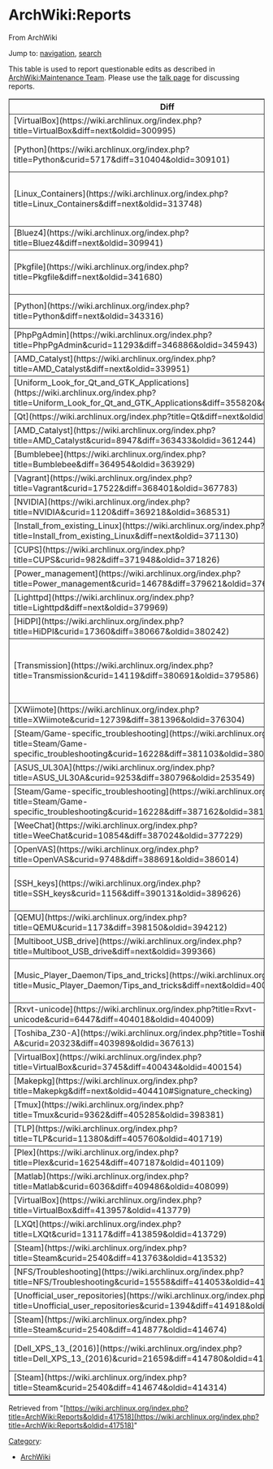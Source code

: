 # ArchWiki:Reports

From ArchWiki

Jump to: [navigation](#column-one), [search](#searchInput)

This table is used to report questionable edits as described in [ArchWiki:Maintenance Team](/index.php/ArchWiki:Maintenance_Team "ArchWiki:Maintenance Team"). Please use the [talk page](/index.php/ArchWiki_talk:Reports "ArchWiki talk:Reports") for discussing reports.

<table class="wikitable sortable" border="1">

<tbody>

<tr>

<th>Diff</th>

<th>Timestamp</th>

<th>Type</th>

<th>Notes</th>

</tr>

<tr>

<td>[VirtualBox](https://wiki.archlinux.org/index.php?title=VirtualBox&diff=next&oldid=300995)</td>

<td style="white-space: nowrap;">2014-03-02 22:47:46</td>

<td>content</td>

<td>The script should probably not be installed in `/sbin` (resp. `/usr/bin`), but will _mount_ recognize different path, e.g. `/usr/local/sbin`?</td>

</tr>

<tr>

<td>[Python](https://wiki.archlinux.org/index.php?title=Python&curid=5717&diff=310404&oldid=309101)</td>

<td>2014-04-14 12:25:13</td>

<td>content</td>

<td>not exactly "repeated", it was added with [[1]](https://wiki.archlinux.org/index.php?title=Python&diff=294397&oldid=294307), I can't test it right now</td>

</tr>

<tr>

<td>[Linux_Containers](https://wiki.archlinux.org/index.php?title=Linux_Containers&diff=next&oldid=313748)</td>

<td>2014-05-06 22:03:51</td>

<td>content</td>

<td>this edit should be double-checked, at a glance some content seems lost without explanation, some links are lost, there are several style issues (e.g. pacman -Sy); note that the initial part has been restored in another place with the next edit [[2]](https://wiki.archlinux.org/index.php?title=Linux_Containers&diff=next&oldid=313750)</td>

</tr>

<tr>

<td>[Bluez4](https://wiki.archlinux.org/index.php?title=Bluez4&diff=next&oldid=309941)</td>

<td>2014-05-04 20:42:58</td>

<td>content</td>

<td>Is `module-bluetooth-device` relevant for Bluez4, or just for Bluez5? Either way, there should be only one set of modules.</td>

</tr>

<tr>

<td>[Pkgfile](https://wiki.archlinux.org/index.php?title=Pkgfile&diff=next&oldid=341680)</td>

<td>2014-10-27 13:54:37</td>

<td>content</td>

<td>formatting in section headings; introduced a function for [Fish](/index.php/Fish "Fish"), but considering that [this section for Bash](/index.php/Bash#Command-not-found_.28AUR.29 "Bash") has been moved in and out multiple times recently, it does not fit in.</td>

</tr>

<tr>

<td>[Python](https://wiki.archlinux.org/index.php?title=Python&diff=next&oldid=343316)</td>

<td>2014-11-05 14:14:25</td>

<td>content</td>

<td>This is more complicated, `python -m venv` works without installing [python-virtualenv](https://www.archlinux.org/packages/?name=python-virtualenv).</td>

</tr>

<tr>

<td>[PhpPgAdmin](https://wiki.archlinux.org/index.php?title=PhpPgAdmin&curid=11293&diff=346886&oldid=345943)</td>

<td>2014-11-28 11:09:42</td>

<td>style</td>

<td>I'm not qualified to check the content, but style is poor regardless</td>

</tr>

<tr>

<td>[AMD_Catalyst](https://wiki.archlinux.org/index.php?title=AMD_Catalyst&diff=next&oldid=339951)</td>

<td>2014-12-18 18:29:24</td>

<td>content</td>

<td>I've never heard of Arch using `/usr/X11R6/` path</td>

</tr>

<tr>

<td>[Uniform_Look_for_Qt_and_GTK_Applications](https://wiki.archlinux.org/index.php?title=Uniform_Look_for_Qt_and_GTK_Applications&diff=355820&oldid=353302)</td>

<td>2015-01-07 20:22:56</td>

<td>content</td>

<td>Unless the intention is to (re)style [LightDM](/index.php/LightDM "LightDM") itself, it could/should be done in [xprofile](/index.php/Xprofile "Xprofile").</td>

</tr>

<tr>

<td>[Qt](https://wiki.archlinux.org/index.php?title=Qt&diff=next&oldid=358120)</td>

<td>2015-02-20 18:38:44</td>

<td>content</td>

<td>Sounds like packaging bugs that should be reported.</td>

</tr>

<tr>

<td>[AMD_Catalyst](https://wiki.archlinux.org/index.php?title=AMD_Catalyst&curid=8947&diff=363433&oldid=361244)</td>

<td>2015-03-02 22:21:39</td>

<td>content</td>

<td>This is a general issue when using Polkit in a graphical environment without matching agent.</td>

</tr>

<tr>

<td>[Bumblebee](https://wiki.archlinux.org/index.php?title=Bumblebee&diff=364954&oldid=363929)</td>

<td>2015-03-11 00:18:57</td>

<td>content</td>

<td>DISPLAY variables are fleeting, output dump, other duplication</td>

</tr>

<tr>

<td>[Vagrant](https://wiki.archlinux.org/index.php?title=Vagrant&curid=17522&diff=368401&oldid=367783)</td>

<td>2015-04-03 15:18:48</td>

<td>content</td>

<td>packaging bugs and especially hacks to remedy them should not be described on the wiki</td>

</tr>

<tr>

<td>[NVIDIA](https://wiki.archlinux.org/index.php?title=NVIDIA&curid=1120&diff=369218&oldid=368531)</td>

<td>2015-04-10 17:09:42</td>

<td>content</td>

<td>config dump instead of explaining options, more generic issue cf. [Xrandr#Troubleshooting](/index.php/Xrandr#Troubleshooting "Xrandr")</td>

</tr>

<tr>

<td>[Install_from_existing_Linux](https://wiki.archlinux.org/index.php?title=Install_from_existing_Linux&diff=next&oldid=371130)</td>

<td>2015-04-27 15:18:53</td>

<td>content</td>

<td>Poor style. Also, is it the problem with LVM on Debian or with trying to install Arch on LVM?</td>

</tr>

<tr>

<td>[CUPS](https://wiki.archlinux.org/index.php?title=CUPS&curid=982&diff=371948&oldid=371826)</td>

<td>2015-04-30 19:52:46</td>

<td>content</td>

<td>vague "workaround", doesn't mention why or how the "conflict" exists</td>

</tr>

<tr>

<td>[Power_management](https://wiki.archlinux.org/index.php?title=Power_management&curid=14678&diff=379621&oldid=376366)</td>

<td>2015-06-21 20:45:02</td>

<td>content</td>

<td>we can't document every screenlocker quirk on a general systemd page</td>

</tr>

<tr>

<td>[Lighttpd](https://wiki.archlinux.org/index.php?title=Lighttpd&diff=next&oldid=379969)</td>

<td>2015-06-26 17:31:18</td>

<td>content</td>

<td>As the links are not directly related to ligttpd, perhaps an Accuracy template would be more appropriate?</td>

</tr>

<tr>

<td>[HiDPI](https://wiki.archlinux.org/index.php?title=HiDPI&curid=17360&diff=380667&oldid=380242)</td>

<td>2015-07-02 01:43:18</td>

<td>style</td>

<td>explicit echo command</td>

</tr>

<tr>

<td>[Transmission](https://wiki.archlinux.org/index.php?title=Transmission&curid=14119&diff=380691&oldid=379586)</td>

<td>2015-07-02 13:24:15</td>

<td>content</td>

<td>Transmission itself also provides these warnings [https://trac.transmissionbt.com/browser/trunk/libtransmission/tr-udp.c?rev=11956#L82](https://trac.transmissionbt.com/browser/trunk/libtransmission/tr-udp.c?rev=11956#L82) , otherwise no background and duplicats [sysctl](/index.php/Sysctl "Sysctl")</td>

</tr>

<tr>

<td>[XWiimote](https://wiki.archlinux.org/index.php?title=XWiimote&curid=12739&diff=381396&oldid=376304)</td>

<td>2015-07-09 06:09:37</td>

<td>style</td>

<td>Duplication with [bluetooth](/index.php/Bluetooth "Bluetooth"), poor style</td>

</tr>

<tr>

<td>[Steam/Game-specific_troubleshooting](https://wiki.archlinux.org/index.php?title=Steam/Game-specific_troubleshooting&curid=16228&diff=381103&oldid=380209)</td>

<td>2015-07-05 20:10:21</td>

<td>style</td>

<td>duplication with [Java](/index.php/Java "Java"), boiler plate</td>

</tr>

<tr>

<td>[ASUS_UL30A](https://wiki.archlinux.org/index.php?title=ASUS_UL30A&curid=9253&diff=380796&oldid=253549)</td>

<td>2015-07-03 15:20:29</td>

<td>content</td>

<td>possibly unrelated to Arch, no source, unrelated kernel parameters</td>

</tr>

<tr>

<td>[Steam/Game-specific_troubleshooting](https://wiki.archlinux.org/index.php?title=Steam/Game-specific_troubleshooting&curid=16228&diff=387162&oldid=381103)</td>

<td>2015-07-23 02:23:55</td>

<td>content</td>

<td>"an incompability", a ridiciulous hack like this needs some reference (or should just be deleted)</td>

</tr>

<tr>

<td>[WeeChat](https://wiki.archlinux.org/index.php?title=WeeChat&curid=10854&diff=387024&oldid=377229)</td>

<td>2015-07-22 10:42:55</td>

<td>content</td>

<td>there's hundreds of weechat plugins, we can't document them all</td>

</tr>

<tr>

<td>[OpenVAS](https://wiki.archlinux.org/index.php?title=OpenVAS&curid=9748&diff=388691&oldid=386014)</td>

<td>2015-07-28 07:29:28</td>

<td>style</td>

<td>systemd services should be reported upstream, or at least the arch bugtracker, instead of on archwiki page developers may not follow</td>

</tr>

<tr>

<td>[SSH_keys](https://wiki.archlinux.org/index.php?title=SSH_keys&curid=1156&diff=390131&oldid=389626)</td>

<td>2015-08-06 00:24:55</td>

<td>content</td>

<td>Silly alias hack was added for the n-th time, add a better approach or reword the section. Related following edit: [[3]](https://wiki.archlinux.org/index.php?title=SSH_keys&diff=next&oldid=390131).</td>

</tr>

<tr>

<td>[QEMU](https://wiki.archlinux.org/index.php?title=QEMU&curid=1173&diff=398150&oldid=394212)</td>

<td>2015-09-03 21:50:30</td>

<td>content</td>

<td>`-m` is mentioned in a Tip above, this should be expanded there as a warning (preferably with better background via links)</td>

</tr>

<tr>

<td>[Multiboot_USB_drive](https://wiki.archlinux.org/index.php?title=Multiboot_USB_drive&diff=next&oldid=399366)</td>

<td>2015-09-13 02:39:00</td>

<td>style</td>

<td>If the previous snippet is outdated, why not just remove it?</td>

</tr>

<tr>

<td>[Music_Player_Daemon/Tips_and_tricks](https://wiki.archlinux.org/index.php?title=Music_Player_Daemon/Tips_and_tricks&diff=next&oldid=400052)</td>

<td>2015-10-06 04:38:05</td>

<td>content</td>

<td>That's really bad description of [MPRIS](http://specifications.freedesktop.org/mpris-spec/latest/)' purpose. Follow-up: [[4]](https://wiki.archlinux.org/index.php?title=Music_Player_Daemon/Tips_and_tricks&diff=403536&oldid=403487)</td>

</tr>

<tr>

<td>[Rxvt-unicode](https://wiki.archlinux.org/index.php?title=Rxvt-unicode&curid=6447&diff=404018&oldid=404009)</td>

<td>2015-10-10 11:44:23</td>

<td>content</td>

<td>if by "new font" a new font setting for urxvt is meant, running xrdb ... is sufficient</td>

</tr>

<tr>

<td>[Toshiba_Z30-A](https://wiki.archlinux.org/index.php?title=Toshiba_Z30-A&curid=20323&diff=403989&oldid=367613)</td>

<td>2015-10-10 07:57:08</td>

<td>content</td>

<td>barely comprehensible, unclear "gnome does not check ..." nor what this aur package does</td>

</tr>

<tr>

<td>[VirtualBox](https://wiki.archlinux.org/index.php?title=VirtualBox&curid=3745&diff=400434&oldid=400154)</td>

<td>2015-09-18 12:04:14</td>

<td>content</td>

<td>editor isn't aware how kernel upgrades work on Arch, or did a partial upgrade</td>

</tr>

<tr>

<td>[Makepkg](https://wiki.archlinux.org/index.php?title=Makepkg&diff=next&oldid=404410#Signature_checking)</td>

<td>2015-10-15 14:33:20</td>

<td>style</td>

<td>The `auto-key-retrieve` option bypasses the added `--search-keys`, perhaps an explicit warning is in order?</td>

</tr>

<tr>

<td>[Tmux](https://wiki.archlinux.org/index.php?title=Tmux&curid=9362&diff=405285&oldid=398381)</td>

<td>2015-10-17 17:39:36</td>

<td>content</td>

<td>"now", belongs in [Tmux#Setting the correct term](/index.php/Tmux#Setting_the_correct_term "Tmux")</td>

</tr>

<tr>

<td>[TLP](https://wiki.archlinux.org/index.php?title=TLP&curid=11380&diff=405760&oldid=401719)</td>

<td>2015-10-20 19:41:22</td>

<td>style</td>

<td>so the X220 and T420 require _both_ tp_smapi and acpi_call ?</td>

</tr>

<tr>

<td>[Plex](https://wiki.archlinux.org/index.php?title=Plex&curid=16254&diff=407187&oldid=401109)</td>

<td>2015-10-28 11:20:08</td>

<td>content</td>

<td>out of scope, no context with other articles</td>

</tr>

<tr>

<td>[Matlab](https://wiki.archlinux.org/index.php?title=Matlab&curid=6036&diff=409486&oldid=408099)</td>

<td>2015-11-18 09:07:30</td>

<td>content</td>

<td>overly specific, yet no references to claimed behaviour</td>

</tr>

<tr>

<td>[VirtualBox](https://wiki.archlinux.org/index.php?title=VirtualBox&diff=413957&oldid=413779)</td>

<td>2015-12-31 15:18:01</td>

<td>content</td>

<td>information was lost on file conflicts, no indication the behaviour changed (if at all)</td>

</tr>

<tr>

<td>[LXQt](https://wiki.archlinux.org/index.php?title=LXQt&curid=13117&diff=413859&oldid=413729)</td>

<td>2015-12-30 16:10:17</td>

<td>content</td>

<td>No proof this is "required" besides a vague edit summary</td>

</tr>

<tr>

<td>[Steam](https://wiki.archlinux.org/index.php?title=Steam&curid=2540&diff=413763&oldid=413532)</td>

<td>2015-12-29 11:25:48</td>

<td>content</td>

<td>relating a wrong ELF class and disabling displays is inaccurate at best</td>

</tr>

<tr>

<td>[NFS/Troubleshooting](https://wiki.archlinux.org/index.php?title=NFS/Troubleshooting&curid=15558&diff=414053&oldid=413169)</td>

<td>2016-01-01 16:51:12</td>

<td>style</td>

<td>unintelligible</td>

</tr>

<tr>

<td>[Unofficial_user_repositories](https://wiki.archlinux.org/index.php?title=Unofficial_user_repositories&curid=1394&diff=414918&oldid=414760)</td>

<td>2016-01-11 09:10:09</td>

<td>content</td>

<td>repos for different distributions don't belong on archwiki</td>

</tr>

<tr>

<td>[Steam](https://wiki.archlinux.org/index.php?title=Steam&curid=2540&diff=414877&oldid=414674)</td>

<td>2016-01-10 12:49:57</td>

<td>content</td>

<td>purely speculative, editor likely didn't configure [ALSA](/index.php/ALSA "ALSA") correctly</td>

</tr>

<tr>

<td>[Dell_XPS_13_(2016)](https://wiki.archlinux.org/index.php?title=Dell_XPS_13_(2016)&curid=21659&diff=414780&oldid=414469)</td>

<td>2016-01-09 08:12:31</td>

<td>content</td>

<td>wrong place for [TLP](/index.php/TLP "TLP") workarounds, at least the issue should be restricted to the general case (for which there again is no bug report)</td>

</tr>

<tr>

<td>[Steam](https://wiki.archlinux.org/index.php?title=Steam&curid=2540&diff=414674&oldid=414314)</td>

<td>2016-01-08 02:21:18</td>

<td>content</td>

<td>needs external reference</td>

</tr>

</tbody>

</table>

Retrieved from "[https://wiki.archlinux.org/index.php?title=ArchWiki:Reports&oldid=417518](https://wiki.archlinux.org/index.php?title=ArchWiki:Reports&oldid=417518)"

[Category](/index.php/Special:Categories "Special:Categories"):

*   [ArchWiki](/index.php/Category:ArchWiki "Category:ArchWiki")